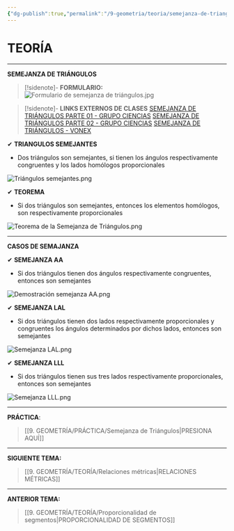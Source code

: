 ```yaml
---
{"dg-publish":true,"permalink":"/9-geometria/teoria/semejanza-de-triangulos/","tags":["Geometría","Teoría"]}
---
```


# TEORÍA
---
**SEMEJANZA DE TRIÁNGULOS** 

>[!sidenote]- **FORMULARIO:** 
>![Formulario de semejanza de triángulos.jpg](/img/user/1.%20ELEMENTOS%20GR%C3%81FICOS/Formulario%20de%20semejanza%20de%20tri%C3%A1ngulos.jpg)

>[!sidenote]- **LINKS EXTERNOS DE CLASES** 
>[SEMEJANZA DE TRIÁNGULOS PARTE 01 - GRUPO CIENCIAS](https://www.youtube.com/watch?v=LDqe-03NbB4) 
>[SEMEJANZA DE TRIÁNGULOS PARTE 02 - GRUPO CIENCIAS](https://www.youtube.com/watch?v=R5tWVkmQMrA) 
>[SEMEJANZA DE TRIÁNGULOS - VONEX](https://www.youtube.com/watch?v=B_aqODMxSUA)

✔ **TRIANGULOS SEMEJANTES**
- Dos triángulos son semejantes, si tienen los ángulos respectivamente congruentes y los lados homólogos proporcionales

![Triángulos semejantes.png](/img/user/1.%20ELEMENTOS%20GR%C3%81FICOS/Tri%C3%A1ngulos%20semejantes.png)

✔ **TEOREMA**
- Si dos triángulos son semejantes, entonces los elementos homólogos, son respectivamente proporcionales

![Teorema de la Semejanza de Triángulos.png](/img/user/1.%20ELEMENTOS%20GR%C3%81FICOS/Teorema%20de%20la%20Semejanza%20de%20Tri%C3%A1ngulos.png)

---
**CASOS DE SEMAJANZA**

✔ **SEMEJANZA AA**
- Si dos triángulos tienen dos ángulos respectivamente congruentes, entonces son semejantes

![Demostración semejanza AA.png](/img/user/1.%20ELEMENTOS%20GR%C3%81FICOS/Demostraci%C3%B3n%20semejanza%20AA.png)

✔ **SEMEJANZA LAL**
- Si dos triángulos tienen dos lados respectivamente proporcionales y congruentes los ángulos determinados por dichos lados, entonces son semejantes

![Semejanza LAL.png](/img/user/1.%20ELEMENTOS%20GR%C3%81FICOS/Semejanza%20LAL.png)

✔ **SEMEJANZA LLL**
- Si dos triángulos tienen sus tres lados respectivamente proporcionales, entonces son semejantes

![Semejanza LLL.png](/img/user/1.%20ELEMENTOS%20GR%C3%81FICOS/Semejanza%20LLL.png)

---
**PRÁCTICA**:
>[[9. GEOMETRÍA/PRÁCTICA/Semejanza de Triángulos\|PRESIONA AQUÍ]]

---
**SIGUIENTE TEMA:** 
>[[9. GEOMETRÍA/TEORÍA/Relaciones métricas\|RELACIONES MÉTRICAS]]

---
**ANTERIOR TEMA:** 
>[[9. GEOMETRÍA/TEORÍA/Proporcionalidad de segmentos\|PROPORCIONALIDAD DE SEGMENTOS]]

